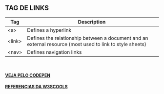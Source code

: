 TAG DE LINKS				
---				
Tag | Description
--- | ---		
|	&lt;a&gt;	|   Defines a hyperlink    |
|	&lt;link&gt;	|   Defines the relationship between a document and an external resource &lpar;most used to link to style sheets&rpar;    |
|	&lt;nav&gt;	|   Defines navigation links   |
<br>


#### [VEJA PELO CODEPEN](https://codepen.io/Miguel-HCJS/pen/ZEyYWzw)

#### [REFERENCIAS DA W3SCOOLS](https://www.w3schools.com/tags/ref_byfunc.asp)
